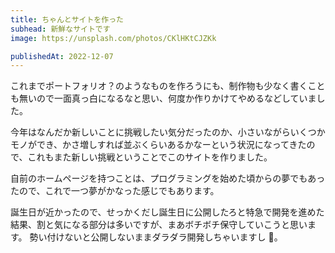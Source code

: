 ```yaml
---
title: ちゃんとサイトを作った
subhead: 新鮮なサイトです
image: https://unsplash.com/photos/CKlHKtCJZKk

publishedAt: 2022-12-07
---
```


これまでポートフォリオ？のようなものを作ろうにも、制作物も少なく書くことも無いので一面真っ白になるなと思い、何度か作りかけてやめるなどしていました。

今年はなんだか新しいことに挑戦したい気分だったのか、小さいながらいくつかモノができ、かさ増しすれば並ぶくらいあるかなーという状況になってきたので、これもまた新しい挑戦ということでこのサイトを作りました。

自前のホームページを持つことは、プログラミングを始めた頃からの夢でもあったので、これで一つ夢がかなった感じでもあります。

誕生日が近かったので、せっかくだし誕生日に公開したろと特急で開発を進めた結果、割と気になる部分は多いですが、まあボチボチ保守していこうと思います。
勢い付けないと公開しないままダラダラ開発しちゃいますし 🍣。
